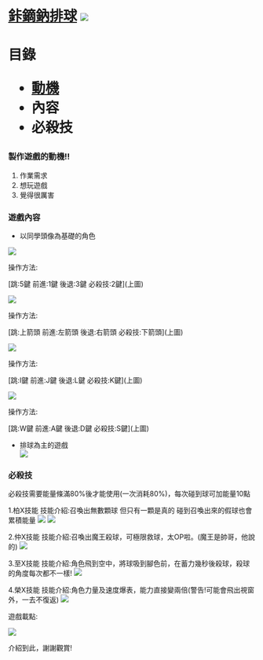 <html>
<head>
 <title>鉲鏑鈉排球</title>
 </head>

<body>
 <style>
  body {
    background: url("鉲鏑鈉封面.png")
  }
</style>
 <h1>
  <a href="https://jafarwu.github.io/"> 鉲鏑鈉排球</a>
 <img src="鉲鏑鈉封面.png">
 </h1>
 
  <p> </p>
 <h1>
 目錄
  
 <ul class="drop-down-menu">
     <a href="https://jafarwu.github.io/motivation/"> <li>動機</li> </a>
    <li>內容</li>
    <li>必殺技</li>
  </ul>
</h1>

 
  <p> </p>
  <h3>製作遊戲的動機!!</h3>
   <ol>
   <li>作業需求</li>
    <li>想玩遊戲</li>
    <li>覺得很厲害</li>
  </ol>
  
  
   <p> </p>
 <h3>遊戲內容</h3>
  
  <ul>
    <li>以同學頭像為基礎的角色</li>
   </ul>
 <p> </p>
  <img src="皮卡佑-向左.png">
 <p> </p>
操作方法:
 <p> </p>
 [跳:5鍵 前進:1鍵 後退:3鍵 必殺技:2鍵](上圖) 
 
 <p> </p>
   <img src="皮卡元-向左.png">
    <p> </p>
 操作方法:
  <p> </p>
 [跳:上箭頭 前進:左箭頭 後退:右箭頭 必殺技:下箭頭](上圖) 
 
 <p> </p>
   <img src="皮卡堯-向右.png">
    <p> </p>
 操作方法:
  <p> </p>
 [跳:I鍵 前進:J鍵 後退:L鍵 必殺技:K鍵](上圖) 
 
 <p> </p>
   <img src="皮卡彬-向右.png">
    <p> </p>
 操作方法:
  <p> </p>
 [跳:W鍵 前進:A鍵 後退:D鍵 必殺技:S鍵](上圖) 

 
 <p> </p>
  <ul>
    <li>排球為主的遊戲</li>
    <img src="排球封面.jpg">
   </ul>
   
 <p> </p>
 
 <h3>必殺技</h3>
  
  必殺技需要能量條滿80%後才能使用(一次消耗80%)，每次碰到球可加能量10點
  <p>
 <p> </p>
   1.柏X技能
   技能介紹:召喚出無數顆球 但只有一顆是真的 碰到召喚出來的假球也會累積能量
   <img src="佑技能1.png">
    <img src="佑技能2.png">
    
   <p> </p>
   2.仲X技能
   技能介紹:召喚出魔王殺球，可極限救球，太OP啦。(魔王是帥哥，他說的)
   <img src="元技能.png">
   
   <p> </p>
  3.至X技能
  技能介紹:角色飛到空中，將球吸到腳色前，在蓄力幾秒後殺球，殺球的角度每次都不一樣!
   <img src="堯技能.png">
   
   <p> </p>
  4.榮X技能
  技能介紹:角色力量及速度爆表，能力直接變兩倍(警告!可能會飛出視窗外，一去不復返)
   <img src="彬技能.png">
  </p>
  <p> </p>
  遊戲載點:
   <p> </p>
<img src="ToBeContinued.png">  
   <p> </p>
   介紹到此，謝謝觀賞!
    
</body>
</html> 
